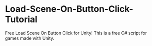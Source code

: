 # Load-Scene-On-Button-Click-Tutorial
Free Load Scene On Button Click for Unity! This is a free C# script for games made with Unity.
